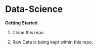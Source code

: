 # Data-Science

**Getting Started**

1) Clone this repo

2) Raw Data is being kept within this repo.

